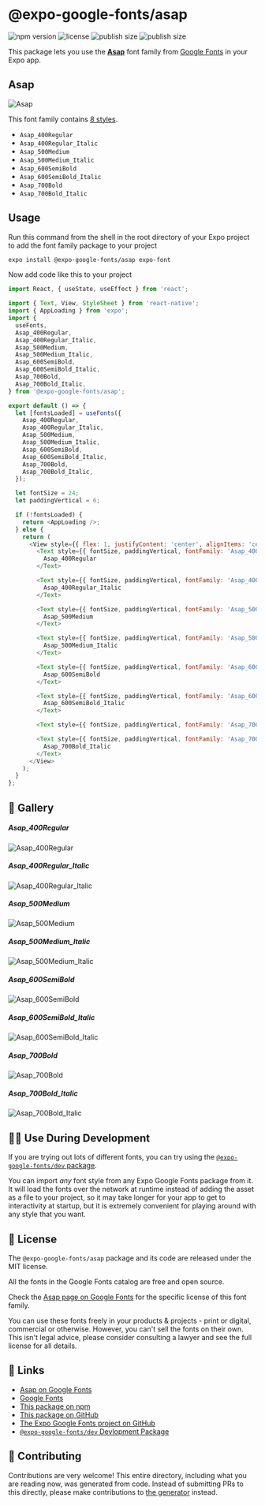 # @expo-google-fonts/asap

![npm version](https://flat.badgen.net/npm/v/@expo-google-fonts/asap)
![license](https://flat.badgen.net/github/license/expo/google-fonts)
![publish size](https://flat.badgen.net/packagephobia/install/@expo-google-fonts/asap)
![publish size](https://flat.badgen.net/packagephobia/publish/@expo-google-fonts/asap)

This package lets you use the [**Asap**](https://fonts.google.com/specimen/Asap) font family from [Google Fonts](https://fonts.google.com/) in your Expo app.

## Asap

![Asap](./font-family.png)

This font family contains [8 styles](#-gallery).

- `Asap_400Regular`
- `Asap_400Regular_Italic`
- `Asap_500Medium`
- `Asap_500Medium_Italic`
- `Asap_600SemiBold`
- `Asap_600SemiBold_Italic`
- `Asap_700Bold`
- `Asap_700Bold_Italic`

## Usage

Run this command from the shell in the root directory of your Expo project to add the font family package to your project
```sh
expo install @expo-google-fonts/asap expo-font
```

Now add code like this to your project
```js
import React, { useState, useEffect } from 'react';

import { Text, View, StyleSheet } from 'react-native';
import { AppLoading } from 'expo';
import {
  useFonts,
  Asap_400Regular,
  Asap_400Regular_Italic,
  Asap_500Medium,
  Asap_500Medium_Italic,
  Asap_600SemiBold,
  Asap_600SemiBold_Italic,
  Asap_700Bold,
  Asap_700Bold_Italic,
} from '@expo-google-fonts/asap';

export default () => {
  let [fontsLoaded] = useFonts({
    Asap_400Regular,
    Asap_400Regular_Italic,
    Asap_500Medium,
    Asap_500Medium_Italic,
    Asap_600SemiBold,
    Asap_600SemiBold_Italic,
    Asap_700Bold,
    Asap_700Bold_Italic,
  });

  let fontSize = 24;
  let paddingVertical = 6;

  if (!fontsLoaded) {
    return <AppLoading />;
  } else {
    return (
      <View style={{ flex: 1, justifyContent: 'center', alignItems: 'center' }}>
        <Text style={{ fontSize, paddingVertical, fontFamily: 'Asap_400Regular' }}>
          Asap_400Regular
        </Text>

        <Text style={{ fontSize, paddingVertical, fontFamily: 'Asap_400Regular_Italic' }}>
          Asap_400Regular_Italic
        </Text>

        <Text style={{ fontSize, paddingVertical, fontFamily: 'Asap_500Medium' }}>
          Asap_500Medium
        </Text>

        <Text style={{ fontSize, paddingVertical, fontFamily: 'Asap_500Medium_Italic' }}>
          Asap_500Medium_Italic
        </Text>

        <Text style={{ fontSize, paddingVertical, fontFamily: 'Asap_600SemiBold' }}>
          Asap_600SemiBold
        </Text>

        <Text style={{ fontSize, paddingVertical, fontFamily: 'Asap_600SemiBold_Italic' }}>
          Asap_600SemiBold_Italic
        </Text>

        <Text style={{ fontSize, paddingVertical, fontFamily: 'Asap_700Bold' }}>Asap_700Bold</Text>

        <Text style={{ fontSize, paddingVertical, fontFamily: 'Asap_700Bold_Italic' }}>
          Asap_700Bold_Italic
        </Text>
      </View>
    );
  }
};

```

## 🔡 Gallery

##### Asap_400Regular
![Asap_400Regular](./Asap_400Regular.ttf.png)

##### Asap_400Regular_Italic
![Asap_400Regular_Italic](./Asap_400Regular_Italic.ttf.png)

##### Asap_500Medium
![Asap_500Medium](./Asap_500Medium.ttf.png)

##### Asap_500Medium_Italic
![Asap_500Medium_Italic](./Asap_500Medium_Italic.ttf.png)

##### Asap_600SemiBold
![Asap_600SemiBold](./Asap_600SemiBold.ttf.png)

##### Asap_600SemiBold_Italic
![Asap_600SemiBold_Italic](./Asap_600SemiBold_Italic.ttf.png)

##### Asap_700Bold
![Asap_700Bold](./Asap_700Bold.ttf.png)

##### Asap_700Bold_Italic
![Asap_700Bold_Italic](./Asap_700Bold_Italic.ttf.png)


## 👩‍💻 Use During Development

If you are trying out lots of different fonts, you can try using the [`@expo-google-fonts/dev` package](https://github.com/expo/google-fonts/tree/master/font-packages/dev#readme).

You can import *any* font style from any Expo Google Fonts package from it. It will load the fonts
over the network at runtime instead of adding the asset as a file to your project, so it may take longer
for your app to get to interactivity at startup, but it is extremely convenient
for playing around with any style that you want.

## 📖 License

The `@expo-google-fonts/asap` package and its code are released under the MIT license.

All the fonts in the Google Fonts catalog are free and open source.

Check the [Asap page on Google Fonts](https://fonts.google.com/specimen/Asap) for the specific license of this font family.

You can use these fonts freely in your products & projects - print or digital, commercial or otherwise. However, you can't sell the fonts on their own. This isn't legal advice, please consider consulting a lawyer and see the full license for all details.

## 🔗 Links

- [Asap on Google Fonts](https://fonts.google.com/specimen/Asap)
- [Google Fonts](https://fonts.google.com/)
- [This package on npm](https://www.npmjs.com/package/@expo-google-fonts/asap)
- [This package on GitHub](https://github.com/expo/google-fonts/tree/master/font-packages/asap)
- [The Expo Google Fonts project on GitHub](https://github.com/expo/google-fonts)
- [`@expo-google-fonts/dev` Devlopment Package](https://github.com/expo/google-fonts/tree/master/font-packages/dev)

## 🤝 Contributing

Contributions are very welcome! This entire directory, including what you are reading now, was generated from code. Instead of submitting PRs to this directly, please make contributions to [the generator](https://github.com/expo/google-fonts/tree/master/packages/generator) instead.
